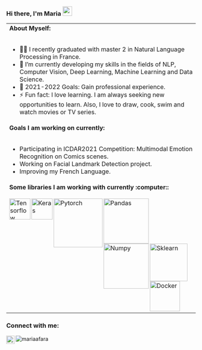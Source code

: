 ### Hi there, I'm Maria <a href="https://www.linkedin.com/in/mariaafara/" target="_blank"><img src="https://media.giphy.com/media/hvRJCLFzcasrR4ia7z/giphy.gif" width="25px"></a>

<table>
<tr>
<td>
<strong>About Myself:</strong>
<br>
<br>

- 👨‍💻 I recently graduated with master 2 in Natural Language Processing in France.
- 🌱 I’m currently developing my skills in the fields of NLP, Computer Vision, Deep Learning, Machine Learning and Data Science.
- 🥅 2021-2022 Goals: Gain professional experience.
- ⚡ Fun fact: I love learning. I am always seeking new opportunities to learn. Also, I love to draw, cook, swim and watch movies or TV series.
</td>
</tr>
<tr>
<td>
<strong>Goals I am working on currently:</strong>
<br>
<br>

- Participating in ICDAR2021 Competition: Multimodal Emotion Recognition on Comics scenes.
- Working on Facial Landmark Detection project.
- Improving my French Language.
</td>
</tr>
<tr>
<td>
<strong>Some libraries I am working with currently :computer::</strong>
<br>
<br>
<img align="left" alt="Tensorflow" width="56px" src="https://upload.wikimedia.org/wikipedia/commons/2/2d/Tensorflow_logo.svg" />
<img align="left" alt="Keras" width="56px" src="https://upload.wikimedia.org/wikipedia/commons/a/ae/Keras_logo.svg" />
<img align="left" alt="Pytorch"  width="130px" src="https://upload.wikimedia.org/wikipedia/commons/9/96/Pytorch_logo.png" />

<img align="left" alt="Pandas" width="120px" hight="56px" src="https://upload.wikimedia.org/wikipedia/commons/e/ed/Pandas_logo.svg" />
<img align="left" alt="Numpy" width="120px"  src="https://github.com/numpy/numpy/blob/7e7f4adab814b223f7f917369a72757cd28b10cb/branding/icons/numpylogo.svg" />
<img align="left" alt="Sklearn" width="100px" src="https://upload.wikimedia.org/wikipedia/commons/thumb/0/05/Scikit_learn_logo_small.svg/640px-Scikit_learn_logo_small.svg.png" />
<img align="left" alt="Docker"  width="80px" src="https://www.docker.com/sites/default/files/d8/styles/role_icon/public/2019-07/vertical-logo-monochromatic.png?itok=erja9lKc" />
</td>
</tr>
</table>


### Connect with me:
[<img align="left" title="LinkedIn" alt="mariaafara | LinkedIn" width="22px" src="https://cdn.jsdelivr.net/npm/simple-icons@v3/icons/linkedin.svg" />][linkedin]

[linkedin]: https://www.linkedin.com/in/mariaafara/
<p align="left"> <img src="https://komarev.com/ghpvc/?username=mariaafara&color=blueviolet" alt="mariaafara" /> </p></div>
